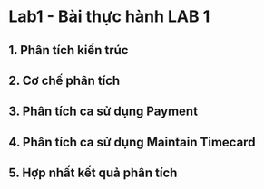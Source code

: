 # Lab1 - Bài thực hành LAB 1

## 1. Phân tích kiến trúc

## 2. Cơ chế phân tích

## 3. Phân tích ca sử dụng Payment

## 4. Phân tích ca sử dụng Maintain Timecard

## 5. Hợp nhất kết quả phân tích
